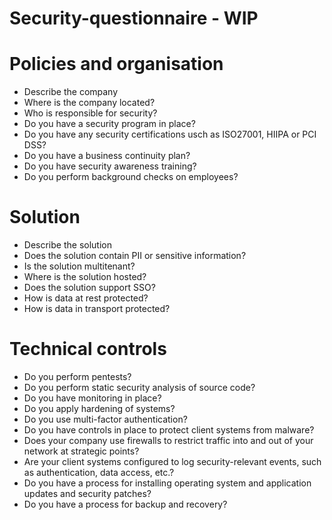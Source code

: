 # Security-questionnaire - WIP

# Policies and organisation 
* Describe the company
* Where is the company located?
* Who is responsible for security?
* Do you have a security program in place?
* Do you have any security certifications usch as ISO27001, HIIPA or PCI DSS?
* Do you have a business continuity plan?
* Do you have security awareness training?
* Do you perform background checks on employees?

# Solution
* Describe the solution 
* Does the solution contain PII or sensitive information?
* Is the solution multitenant?
* Where is the solution hosted?
* Does the solution support SSO?
* How is data at rest protected?
* How is data in transport protected?


# Technical controls 
* Do you perform pentests?
* Do you perform static security analysis of source code?
* Do you have monitoring in place?
* Do you apply hardening of systems?
* Do you use multi-factor authentication?
* Do you have controls in place to protect client systems from malware?
* Does your company use firewalls to restrict traffic into and out of your network at strategic points?
* Are your client systems configured to log security-relevant events, such as authentication, data access, etc.?
* Do you have a process for installing operating system and application updates and security patches?
* Do you have a process for backup and recovery?
